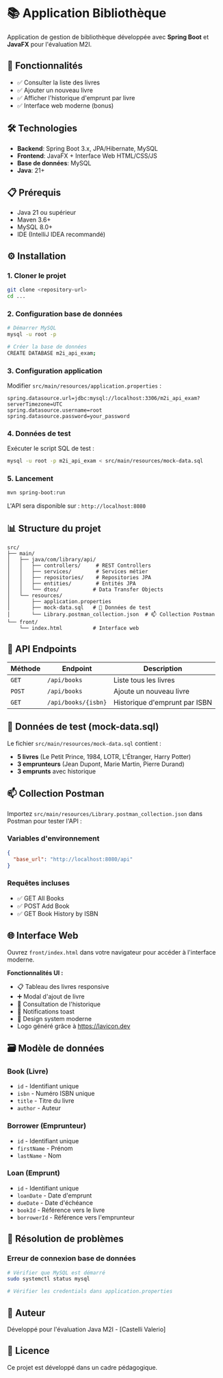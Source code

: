 # 📚 Application Bibliothèque

Application de gestion de bibliothèque développée avec **Spring Boot** et **JavaFX** pour l'évaluation M2I.

## 🚀 Fonctionnalités

- ✅ Consulter la liste des livres
- ✅ Ajouter un nouveau livre  
- ✅ Afficher l'historique d'emprunt par livre
- ✅ Interface web moderne (bonus)

## 🛠️ Technologies

- **Backend**: Spring Boot 3.x, JPA/Hibernate, MySQL
- **Frontend**: JavaFX + Interface Web HTML/CSS/JS
- **Base de données**: MySQL
- **Java**: 21+

## 📋 Prérequis

- Java 21 ou supérieur
- Maven 3.6+
- MySQL 8.0+
- IDE (IntelliJ IDEA recommandé)

## ⚙️ Installation

### 1. Cloner le projet
```bash
git clone <repository-url>
cd ...
```

### 2. Configuration base de données
```bash
# Démarrer MySQL
mysql -u root -p

# Créer la base de données
CREATE DATABASE m2i_api_exam;
```

### 3. Configuration application
Modifier `src/main/resources/application.properties` :
```properties
spring.datasource.url=jdbc:mysql://localhost:3306/m2i_api_exam?serverTimezone=UTC
spring.datasource.username=root
spring.datasource.password=your_password
```

### 4. Données de test
Exécuter le script SQL de test :
```bash
mysql -u root -p m2i_api_exam < src/main/resources/mock-data.sql
```

### 5. Lancement
```bash
mvn spring-boot:run
```

L'API sera disponible sur : `http://localhost:8080`

## 📊 Structure du projet

```
src/
├── main/
│   ├── java/com/library/api/
│   │   ├── controllers/     # REST Controllers
│   │   ├── services/        # Services métier
│   │   ├── repositories/    # Repositories JPA
│   │   ├── entities/        # Entités JPA
│   │   └── dtos/           # Data Transfer Objects
│   └── resources/
│       ├── application.properties
│       ├── mock-data.sql   # 📄 Données de test
│       └── Library.postman_collection.json  # 📫 Collection Postman
└── front/
    └── index.html          # Interface web
```

## 🔗 API Endpoints

| Méthode | Endpoint | Description |
|---------|----------|-------------|
| `GET` | `/api/books` | Liste tous les livres |
| `POST` | `/api/books` | Ajoute un nouveau livre |
| `GET` | `/api/books/{isbn}` | Historique d'emprunt par ISBN |

## 📄 Données de test (mock-data.sql)

Le fichier `src/main/resources/mock-data.sql` contient :
- **5 livres** (Le Petit Prince, 1984, LOTR, L'Étranger, Harry Potter)
- **3 emprunteurs** (Jean Dupont, Marie Martin, Pierre Durand)  
- **3 emprunts** avec historique

## 📫 Collection Postman

Importez `src/main/resources/Library.postman_collection.json` dans Postman pour tester l'API :

### Variables d'environnement
```json
{
  "base_url": "http://localhost:8080/api"
}
```

### Requêtes incluses
- ✅ GET All Books
- ✅ POST Add Book
- ✅ GET Book History by ISBN

## 🌐 Interface Web

Ouvrez `front/index.html` dans votre navigateur pour accéder à l'interface moderne.

**Fonctionnalités UI :**
- 📋 Tableau des livres responsive
- ➕ Modal d'ajout de livre
- 📖 Consultation de l'historique
- 🔔 Notifications toast
- 🎨 Design system moderne
- Logo généré grâce à https://lavicon.dev

## 🗃️ Modèle de données

### Book (Livre)
- `id` - Identifiant unique
- `isbn` - Numéro ISBN unique
- `title` - Titre du livre
- `author` - Auteur

### Borrower (Emprunteur)  
- `id` - Identifiant unique
- `firstName` - Prénom
- `lastName` - Nom

### Loan (Emprunt)
- `id` - Identifiant unique
- `loanDate` - Date d'emprunt
- `dueDate` - Date d'échéance
- `bookId` - Référence vers le livre
- `borrowerId` - Référence vers l'emprunteur

## 🐛 Résolution de problèmes

### Erreur de connexion base de données
```bash
# Vérifier que MySQL est démarré
sudo systemctl status mysql

# Vérifier les credentials dans application.properties
```

## 📝 Auteur

Développé pour l'évaluation Java M2I - [Castelli Valerio]

## 📄 Licence

Ce projet est développé dans un cadre pédagogique.
